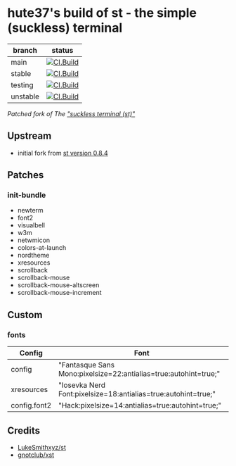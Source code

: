 # hute37's build of st - the simple (suckless) terminal

| branch   | status |
|----------|--------|
| main     | [![CI.Build](https://github.com/hute37/st/workflows/CI-Build/badge.svg?branch=main)](https://github.com/hute37/st/actions?query=workflow%3ACI-Build) |
| stable   | [![CI.Build](https://github.com/hute37/st/workflows/CI-Build/badge.svg?branch=stable)](https://github.com/hute37/st/actions?query=workflow%3ACI-Build) |
| testing  | [![CI.Build](https://github.com/hute37/st/workflows/CI-Build/badge.svg?branch=testing)](https://github.com/hute37/st/actions?query=workflow%3ACI-Build) |
| unstable | [![CI.Build](https://github.com/hute37/st/workflows/CI-Build/badge.svg?branch=unstable)](https://github.com/hute37/st/actions?query=workflow%3ACI-Build) |


_Patched fork of The ["suckless terminal (st)"](https://st.suckless.org/)_

## Upstream

  * initial fork from [st version 0.8.4](https://git.suckless.org/st/refs.html)

## Patches

### init-bundle

- newterm
- font2
- visualbell
- w3m
- netwmicon
- colors-at-launch
- nordtheme
- xresources
- scrollback
- scrollback-mouse
- scrollback-mouse-altscreen
- scrollback-mouse-increment


## Custom

### fonts

| Config       | Font |
|--------------|------|
| config       | "Fantasque Sans Mono:pixelsize=22:antialias=true:autohint=true;" |
| xresources   | "Iosevka Nerd Font:pixelsize=18:antialias=true:autohint=true;" |
| config.font2 | "Hack:pixelsize=14:antialias=true:autohint=true;" |



## Credits

- [LukeSmithxyz/st](https://github.com/LukeSmithxyz/st)
- [gnotclub/xst](https://github.com/gnotclub/xst)

